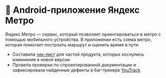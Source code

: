 # 📱 Android-приложение Яндекс Метро
Яндекс.Метро — сервис, который позволяет ориентироваться в метро с помощью мобильного устройства. В приложении есть схема метро, которая помогает построить маршрут и оценить время в пути

* Составила <a href="https://docs.google.com/spreadsheets/d/1ruZsmFSvH0NrHbrJaeybSTXZ57sLtDgQ0WFo8dmy20Y/edit?usp=sharing">чек-лист</a> для частей продукта, которых коснулись изменения в новой версии
* Провела проверки по спроектированной документации и зафиксировала найденные дефекты в баг-трекере <a href="https://msenchenkova.youtrack.cloud/tag/sprint%203-4?q=%D1%82%D0%B5%D0%B3:%20%D0%AF%D0%9C%D0%B5%D1%82%D1%80%D0%BE">YouTrack</a>
